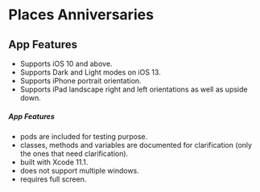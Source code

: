 # Places Anniversaries


## App Features
- Supports iOS 10 and above.
- Supports Dark and Light modes on iOS 13.
- Supports iPhone portrait orientation.
- Supports iPad landscape right and left orientations as well as upside down. 


##### App Features
- pods are included for testing purpose.
- classes, methods and variables are documented for clarification (only the ones that need clarification).
- built with Xcode 11.1.
- does not support multiple windows.
- requires full screen.
